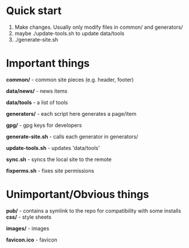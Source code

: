 Quick start
===========
1. Make changes. Usually only modify files in common/ and generators/
2. maybe ./update-tools.sh to update data/tools
3. ./generate-site.sh

Important things
================
**common/**          - common site pieces (e.g. header, footer)

**data/news/**       - news items

**data/tools**       - a list of tools

**generators/**      - each script here generates a page/item

**gpg/**             - gpg keys for developers

**generate-site.sh** - calls each generator in generators/

**update-tools.sh**  - updates 'data/tools'

**sync.sh**          - syncs the local site to the remote

**fixperms.sh**      - fixes site permissions

Unimportant/Obvious things
==========================
**pub/**             - contains a symlink to the repo for compatibility with some
											 installs
**css/**             - style sheets

**images/**          - images

**favicon.ico**      - favicon
